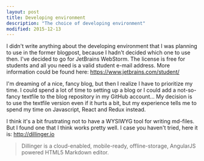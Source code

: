 ```yaml
---
layout: post
title: Developing environment
description: "The choice of developing environment"
modified: 2015-12-13
---
```


I didn't write anything about the developing environment that I was planning to use in the former blogpost, because I hadn't decided which one to use then. I've decided to go for JetBrains WebStorm. The license is free for students and all you need is a valid student e-mail address. More information could be found here: <a href="https://www.jetbrains.com/student/">https://www.jetbrains.com/student/</a>

I'm dreaming of a nice, fancy blog, but then I realize I have to prioritize my time. I could spend a lot of time to setting up a blog or I could add a not-so-fancy textfile to the blog repository in my GitHub account... My decision is to use the textfile version even if it hurts a bit, but my experience tells me to spend my time on Javascript, React and Redux instead.

I think it's a bit frustrating not to have a WYSIWYG tool for writing md-files. But I found one that I think works pretty well. I case you haven't tried, here it is: <a href="http://dillinger.io/">http://dillinger.io</a> 

>Dillinger is a cloud-enabled, mobile-ready, offline-storage, AngularJS powered HTML5 Markdown editor.